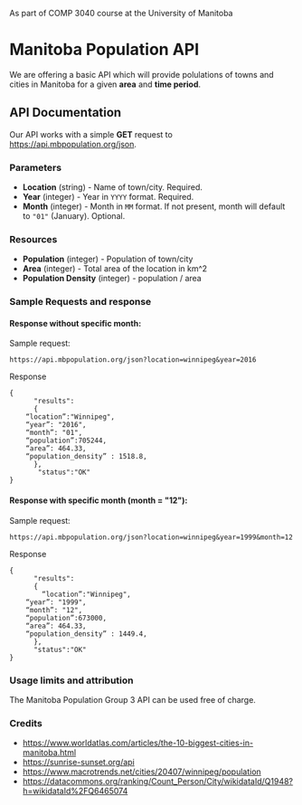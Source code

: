 As part of COMP 3040 course at the University of Manitoba

# Manitoba Population API
We are offering a basic API which will provide polulations of towns and cities in Manitoba for a given **area** and **time period**.

## API Documentation
Our API works with a simple **GET** request to https://api.mbpopulation.org/json.

### Parameters
* **Location** (string) - Name of town/city. Required.
* **Year** (integer) - Year in ```YYYY``` format. Required.
* **Month** (integer) - Month in ```MM``` format. If not present, month will default to ```"01"``` (January). Optional.

### Resources
* **Population** (integer) - Population of town/city
* **Area** (integer) - Total area of the location in km^2
* **Population Density** (integer) - population / area

### Sample Requests and response
#### Response without specific month:
Sample request:
```
https://api.mbpopulation.org/json?location=winnipeg&year=2016
```

Response

```
{
      "results":
      {
	“location”:"Winnipeg",
	“year”: "2016",
	“month”: "01",
	“population”:705244,
	“area”: 464.33,
	“population_density” : 1518.8,
      },
       "status":"OK"
}
```

#### Response with specific month (month = "12"):
Sample request:
``` 
https://api.mbpopulation.org/json?location=winnipeg&year=1999&month=12 
```

Response

```
{
      "results":
      {
       	“location”:"Winnipeg",
	“year”: "1999",
	“month”: "12",
	“population”:673000,
	“area”: 464.33,
	“population_density” : 1449.4,
      },
      "status":"OK"
}
```

### Usage limits and attribution
The Manitoba Population Group 3 API can be used free of charge. 

### Credits
- https://www.worldatlas.com/articles/the-10-biggest-cities-in-manitoba.html
- https://sunrise-sunset.org/api
- https://www.macrotrends.net/cities/20407/winnipeg/population 
- https://datacommons.org/ranking/Count_Person/City/wikidataId/Q1948?h=wikidataId%2FQ6465074
